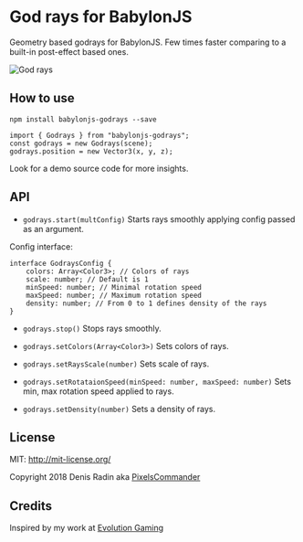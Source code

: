 # God rays for BabylonJS

Geometry based godrays for BabylonJS. Few times faster comparing to a built-in post-effect based ones.

![God rays](http://www.giphy.com/gifs/WvFg8dVAPLciI691yZ)

## How to use

`npm install babylonjs-godrays --save`

```
import { Godrays } from "babylonjs-godrays";
const godrays = new Godrays(scene);
godrays.position = new Vector3(x, y, z);
```

Look for a demo source code for more insights.

## API

* `godrays.start(multConfig)` Starts rays smoothly applying config passed as an argument.

Config interface:

```
interface GodraysConfig {
    colors: Array<Color3>; // Colors of rays
    scale: number; // Default is 1
    minSpeed: number; // Minimal rotation speed
    maxSpeed: number; // Maximum rotation speed
    density: number; // From 0 to 1 defines density of the rays
}
```

* `godrays.stop()` Stops rays smoothly.

* `godrays.setColors(Array<Color3>)` Sets colors of rays.

* `godrays.setRaysScale(number)` Sets scale of rays.

* `godrays.setRotataionSpeed(minSpeed: number, maxSpeed: number)` Sets min, max rotation speed applied to rays.

* `godrays.setDensity(number)` Sets a density of rays. 


## License

MIT: http://mit-license.org/

Copyright 2018 Denis Radin aka [PixelsCommander](http://pixelscommander.com)


## Credits

Inspired by my work at [Evolution Gaming](https://www.evolutiongamingcareers.com/search-jobs/?department=Engineering&country=)